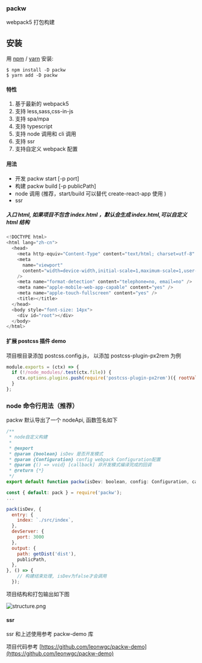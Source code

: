### packw

webpack5 打包构建

## 安装

用 [npm](https://npmjs.org/) / [yarn](https://yarnpkg.com) 安装:

    $ npm install -D packw
    $ yarn add -D packw

#### 特性

1. 基于最新的 webpack5
2. 支持 less,sass,css-in-js
3. 支持 spa/mpa
4. 支持 typescript
5. 支持 node 调用和 cli 调用
6. 支持 ssr
7. 支持自定义 webpack 配置

#### 用法

- 开发 packw start [-p port]
- 构建 packw build [-p publicPath]
- node 调用 (推荐，start/build 可以替代 create-react-app 使用 )
- ssr

##### 入口 html, 如果项目不包含 index.html ，默认会生成 index.html,可以自定义 html 结构

```js
<!DOCTYPE html>
<html lang="zh-cn">
  <head>
    <meta http-equiv="Content-Type" content="text/html; charset=utf-8" />
    <meta
      name="viewport"
      content="width=device-width,initial-scale=1,maximum-scale=1,user-scalable=no,minimal-ui,viewport-fit=cover"
    />
    <meta name="format-detection" content="telephone=no, email=no" />
    <meta name="apple-mobile-web-app-capable" content="yes" />
    <meta name="apple-touch-fullscreen" content="yes" />
    <title></title>
  </head>
  <body style="font-size: 14px">
    <div id="root"></div>
  </body>
</html>

```

#### 扩展 postcss 插件 demo

项目根目录添加 postcss.config.js， 以添加 postcss-plugin-px2rem 为例

```js
module.exports = (ctx) => {
  if (!/node_modules/.test(ctx.file)) {
    ctx.options.plugins.push(require('postcss-plugin-px2rem')({ rootValue: 100 }));
  }
};
```

### node 命令行用法（推荐）

packw 默认导出了一个 nodeApi, 函数签名如下

```js
/**
 * node自定义构建
 *
 * @export
 * @param {boolean} isDev 是否开发模式
 * @param {Configuration} config webpack Configuration配置
 * @param {() => void} [callback] 非开发模式编译完成的回调
 * @return {*}
 */
export default function packw(isDev: boolean, config: Configuration, callback?: () => void): void;

```

```js
const { default: pack } = require('packw');
...

pack(isDev, {
  entry: {
    index: `./src/index`,
  },
  devServer: {
    port: 3000
  },
  output: {
    path: getDist('dist'),
    publicPath,
  },
}, () => {
    // 构建结束处理, isDev为false才会调用
  });

```

项目结构和打包输出如下图

![structure.png](https://p9-juejin.byteimg.com/tos-cn-i-k3u1fbpfcp/27201daa7a384f368d5f37060d846c07~tplv-k3u1fbpfcp-watermark.image)

#### ssr

ssr 和上述使用参考 packw-demo 库

项目代码参考 [https://github.com/leonwgc/packw-demo](https://github.com/leonwgc/packw-demo)
